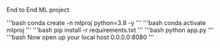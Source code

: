 End to End ML project

'''bash
conda create -n mlproj python=3.8 -y 
'''
'''bash
conda activate mlproj
'''
'''bash
pip install -r requirements.txt
'''
'''bash
python app.py
'''
'''bash
Now open up your local host 0.0.0.0:8080
'''